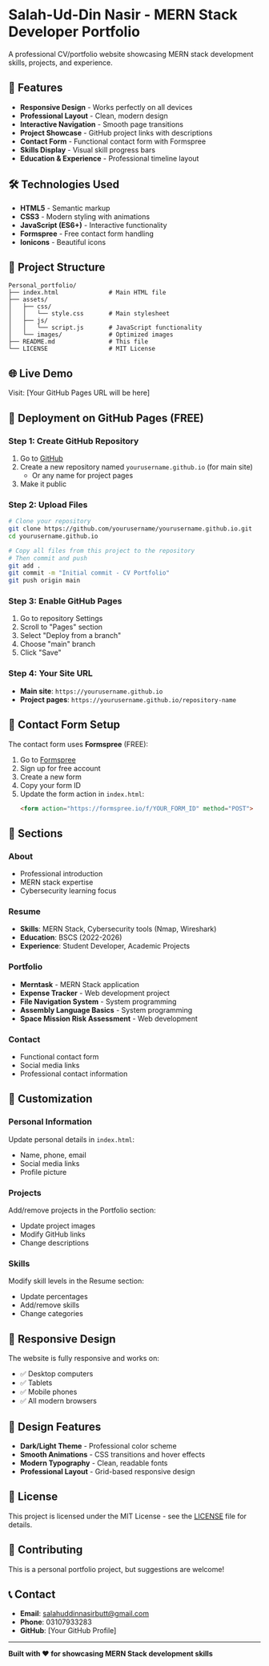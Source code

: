# Salah-Ud-Din Nasir - MERN Stack Developer Portfolio

A professional CV/portfolio website showcasing MERN stack development skills, projects, and experience.

## 🚀 Features

- **Responsive Design** - Works perfectly on all devices
- **Professional Layout** - Clean, modern design
- **Interactive Navigation** - Smooth page transitions
- **Project Showcase** - GitHub project links with descriptions
- **Contact Form** - Functional contact form with Formspree
- **Skills Display** - Visual skill progress bars
- **Education & Experience** - Professional timeline layout

## 🛠️ Technologies Used

- **HTML5** - Semantic markup
- **CSS3** - Modern styling with animations
- **JavaScript (ES6+)** - Interactive functionality
- **Formspree** - Free contact form handling
- **Ionicons** - Beautiful icons

## 📁 Project Structure

```
Personal_portfolio/
├── index.html              # Main HTML file
├── assets/
│   ├── css/
│   │   └── style.css       # Main stylesheet
│   ├── js/
│   │   └── script.js       # JavaScript functionality
│   └── images/             # Optimized images
├── README.md               # This file
└── LICENSE                 # MIT License
```

## 🌐 Live Demo

Visit: [Your GitHub Pages URL will be here]

## 🚀 Deployment on GitHub Pages (FREE)

### Step 1: Create GitHub Repository
1. Go to [GitHub](https://github.com)
2. Create a new repository named `yourusername.github.io` (for main site)
   - Or any name for project pages
3. Make it public

### Step 2: Upload Files
```bash
# Clone your repository
git clone https://github.com/yourusername/yourusername.github.io.git
cd yourusername.github.io

# Copy all files from this project to the repository
# Then commit and push
git add .
git commit -m "Initial commit - CV Portfolio"
git push origin main
```

### Step 3: Enable GitHub Pages
1. Go to repository Settings
2. Scroll to "Pages" section
3. Select "Deploy from a branch"
4. Choose "main" branch
5. Click "Save"

### Step 4: Your Site URL
- **Main site**: `https://yourusername.github.io`
- **Project pages**: `https://yourusername.github.io/repository-name`

## 📧 Contact Form Setup

The contact form uses **Formspree** (FREE):

1. Go to [Formspree](https://formspree.io)
2. Sign up for free account
3. Create a new form
4. Copy your form ID
5. Update the form action in `index.html`:
   ```html
   <form action="https://formspree.io/f/YOUR_FORM_ID" method="POST">
   ```

## 🎯 Sections

### About
- Professional introduction
- MERN stack expertise
- Cybersecurity learning focus

### Resume
- **Skills**: MERN Stack, Cybersecurity tools (Nmap, Wireshark)
- **Education**: BSCS (2022-2026)
- **Experience**: Student Developer, Academic Projects

### Portfolio
- **Merntask** - MERN Stack application
- **Expense Tracker** - Web development project
- **File Navigation System** - System programming
- **Assembly Language Basics** - System programming
- **Space Mission Risk Assessment** - Web development

### Contact
- Functional contact form
- Social media links
- Professional contact information

## 🔧 Customization

### Personal Information
Update personal details in `index.html`:
- Name, phone, email
- Social media links
- Profile picture

### Projects
Add/remove projects in the Portfolio section:
- Update project images
- Modify GitHub links
- Change descriptions

### Skills
Modify skill levels in the Resume section:
- Update percentages
- Add/remove skills
- Change categories

## 📱 Responsive Design

The website is fully responsive and works on:
- ✅ Desktop computers
- ✅ Tablets
- ✅ Mobile phones
- ✅ All modern browsers

## 🎨 Design Features

- **Dark/Light Theme** - Professional color scheme
- **Smooth Animations** - CSS transitions and hover effects
- **Modern Typography** - Clean, readable fonts
- **Professional Layout** - Grid-based responsive design

## 📄 License

This project is licensed under the MIT License - see the [LICENSE](LICENSE) file for details.

## 🤝 Contributing

This is a personal portfolio project, but suggestions are welcome!

## 📞 Contact

- **Email**: salahuddinnasirbutt@gmail.com
- **Phone**: 03107933283
- **GitHub**: [Your GitHub Profile]

---

**Built with ❤️ for showcasing MERN Stack development skills**

